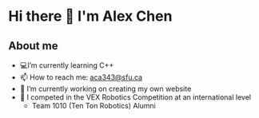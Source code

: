 # Hi there 👋 I'm Alex Chen
## About me
- 💻I’m currently learning C++
- 📫 How to reach me: aca343@sfu.ca
- 🔭 I’m currently working on creating my own website
- 🤖 I competed in the VEX Robotics Competition at an international level
  - Team 1010 (Ten Ton Robotics) Alumni
<!--
**ultra05/ultra05** is a ✨ _special_ ✨ repository because its `README.md` (this file) appears on your GitHub profile.

Here are some ideas to get you started:



- 👯 I’m looking to collaborate on ...
- 🤔 I’m looking for help with ...
- 💬 Ask me about ...

- ⚡ Fun fact: ...
-->
